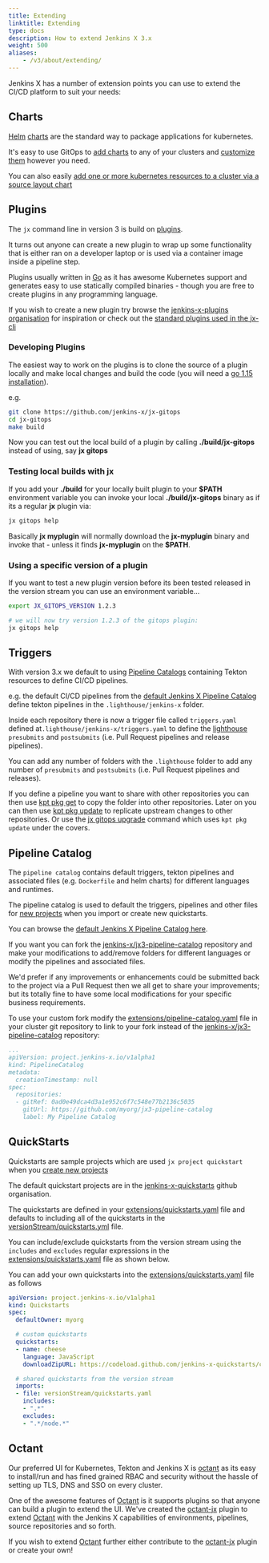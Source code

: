 ```yaml
---
title: Extending
linktitle: Extending
type: docs
description: How to extend Jenkins X 3.x 
weight: 500
aliases: 
    - /v3/about/extending/
---
```


Jenkins X has a number of extension points you can use to extend the CI/CD platform to suit your needs:

## Charts

[Helm](https://helm.sh/) [charts](https://helm.sh/docs/topics/charts/) are the standard way to package applications for kubernetes.

It's easy to use GitOps to [add charts](/v3/develop/apps/#adding-charts) to any of your clusters and [customize them](/v3/develop/apps/#customising-charts) however you need.


You can also easily [add one or more kubernetes resources to a cluster via a source layout chart](/v3/develop/apps/#adding-resources)
    

## Plugins

The `jx` command line in version 3 is build on [plugins](https://github.com/jenkins-x/jx#plugins).

It turns out anyone can create a new plugin to wrap up some functionality that is either ran on a developer laptop or is used via a container image inside a pipeline step.

Plugins usually written in [Go](https://golang.org/) as it has awesome Kubernetes support and generates easy to use statically compiled binaries - though you are free to create plugins in any programming language.

If you wish to create a new plugin try browse the [jenkins-x-plugins organisation](https://github.com/jenkins-x-plugins) for inspiration or check out the [standard plugins used in the jx-cli](https://github.com/jenkins-x/jx#plugins)
  

### Developing Plugins

The easiest way to work on the plugins is to clone the source of a plugin locally and make local changes and build the code (you will need a [go 1.15 installation](https://golang.org/doc/install)).

e.g.

```bash 
git clone https://github.com/jenkins-x/jx-gitops 
cd jx-gitops
make build
```

Now you can test out the local build of a plugin by calling **./build/jx-gitops** instead of using, say **jx gitops**

### Testing local builds with **jx**

If you add your **./build** for your locally built plugin to your **$PATH** environment variable you can invoke your local **./build/jx-gitops** binary as if its a regular **jx** plugin via:

```bash 
jx gitops help
```

Basically **jx myplugin** will normally download the **jx-myplugin** binary and invoke that - unless it finds **jx-myplugin** on the **$PATH**.


### Using a specific version of a plugin

If you want to test a new plugin version before its been tested released in the version stream you can use an environment variable...

```bash 
export JX_GITOPS_VERSION 1.2.3

# we will now try version 1.2.3 of the gitops plugin:
jx gitops help
```

## Triggers

With version 3.x we default to using [Pipeline Catalogs](/v3/develop/pipelines/) containing Tekton resources to define CI/CD pipelines.

e.g. the default CI/CD pipelines from the [default Jenkins X Pipeline Catalog](https://github.com/jenkins-x/jx3-pipeline-catalog/tree/master/packs) define tekton pipelines in the `.lighthouse/jenkins-x` folder.

Inside each repository there is now a trigger file called `triggers.yaml` defined at`.lighthouse/jenkins-x/triggers.yaml` to define the [lighthouse](https://github.com/jenkins-x/lighthouse) `presubmits` and `postsubmits` (i.e. Pull Request pipelines and release pipelines).

You can add any number of folders with the `.lighthouse` folder to add any number of `presubmits` and `postsubmits` (i.e. Pull Request pipelines and releases).

If you define a pipeline you want to share with other repositories you can then use [kpt pkg get](https://googlecontainertools.github.io/kpt/reference/pkg/get/) to copy the folder into other repositories. Later on you can then use [kpt pkg update](https://googlecontainertools.github.io/kpt/reference/pkg/update/) to replicate upstream changes to other repositories. Or use the [jx gitops upgrade](/v3/guides/upgrade/#cluster) command which uses `kpt pkg update` under the covers.

## Pipeline Catalog

The `pipeline catalog` contains default triggers, tekton pipelines and associated files (e.g. `Dockerfile` and helm charts) for different languages and runtimes.

The pipeline catalog is used to default the triggers, pipelines and other files for [new projects](/v3/develop/create-project/) when you import or create new quickstarts.

You can browse the [default Jenkins X Pipeline Catalog here](https://github.com/jenkins-x/jx3-pipeline-catalog/tree/master/packs).

If you want you can fork the [jenkins-x/jx3-pipeline-catalog](https://github.com/jenkins-x/jx3-pipeline-catalog) repository and make your modifications to add/remove folders for different languages or modify the pipelines and associated files.

We'd prefer if any improvements or enhancements could be submitted back to the project via a Pull Request then we all get to share your improvements; but its totally fine to have some local modifications for your specific business requirements. 

To use your custom fork modify the [extensions/pipeline-catalog.yaml](https://github.com/jx3-gitops-repositories/jx3-kubernetes/blob/master/extensions/pipeline-catalog.yaml) file in your cluster git repository to link to your fork instead of the  [jenkins-x/jx3-pipeline-catalog](https://github.com/jenkins-x/jx3-pipeline-catalog) repository:

```yaml 
...
apiVersion: project.jenkins-x.io/v1alpha1
kind: PipelineCatalog
metadata:
  creationTimestamp: null
spec:
  repositories:
  - gitRef: 0ad0e49dca4d3a1e952c6f7c548e77b2136c5035
    gitUrl: https://github.com/myorg/jx3-pipeline-catalog
    label: My Pipeline Catalog
 ```

## QuickStarts

Quickstarts are sample projects which are used `jx project quickstart` when you [create new projects](/v3/develop/create-project/)

The default quickstart projects are in the [jenkins-x-quickstarts](https://github.com/jenkins-x-quickstarts/) github organisation.

The quickstarts are defined in your [extensions/quickstarts.yaml](https://github.com/jx3-gitops-repositories/jx3-kubernetes/blob/master/extensions/quickstarts.yaml) file and defaults to including all of the quickstarts in the [versionStream/quickstarts.yml](https://github.com/jx3-gitops-repositories/jx3-kubernetes/blob/master/versionStream/quickstarts.yaml) file.
         
You can include/exclude quickstarts from the version stream using the `includes` and `excludes` regular expressions in the [extensions/quickstarts.yaml](https://github.com/jx3-gitops-repositories/jx3-kubernetes/blob/master/extensions/quickstarts.yaml) file as shown below. 
             
You can add your own quickstarts into the [extensions/quickstarts.yaml](https://github.com/jx3-gitops-repositories/jx3-kubernetes/blob/master/extensions/quickstarts.yaml) file as follows


```yaml 
apiVersion: project.jenkins-x.io/v1alpha1
kind: Quickstarts
spec:
  defaultOwner: myorg

  # custom quickstarts
  quickstarts:
  - name: cheese
    language: JavaScript
    downloadZipURL: https://codeload.github.com/jenkins-x-quickstarts/cheese/zip/master

  # shared quickstarts from the version stream
  imports:
  - file: versionStream/quickstarts.yaml
    includes:
    - ".*"
    excludes:
    - ".*/node.*"
```

## Octant


Our preferred UI for Kubernetes, Tekton and Jenkins X is [octant](/v3/develop/ui/octant) as its easy to install/run and has fined grained RBAC and security without the hassle of setting up TLS, DNS and SSO on every cluster.

One of the awesome features of [Octant](https://octant.dev/) is it supports plugins so that anyone can build a plugin to extend the UI. We've created the [octant-jx](https://github.com/jenkins-x/octant-jx) plugin to extend [Octant](https://octant.dev/) with the Jenkins X capabilities of environments, pipelines, source repositories and so forth. 

If you wish to extend [Octant](https://octant.dev/) further either contribute to the [octant-jx](https://github.com/jenkins-x/octant-jx) plugin or create your own!
